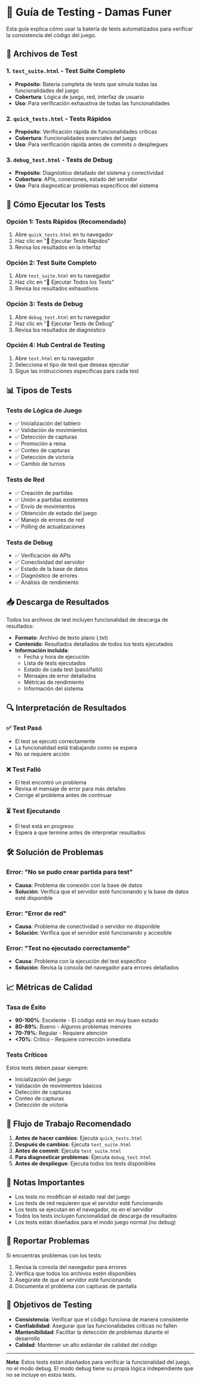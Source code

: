 # 🧪 Guía de Testing - Damas Funer

Esta guía explica cómo usar la batería de tests automatizados para verificar la consistencia del código del juego.

## 📁 Archivos de Test

### 1. `test_suite.html` - Test Suite Completo
- **Propósito**: Batería completa de tests que simula todas las funcionalidades del juego
- **Cobertura**: Lógica de juego, red, interfaz de usuario
- **Uso**: Para verificación exhaustiva de todas las funcionalidades

### 2. `quick_tests.html` - Tests Rápidos
- **Propósito**: Verificación rápida de funcionalidades críticas
- **Cobertura**: Funcionalidades esenciales del juego
- **Uso**: Para verificación rápida antes de commits o despliegues

### 3. `debug_test.html` - Tests de Debug
- **Propósito**: Diagnóstico detallado del sistema y conectividad
- **Cobertura**: APIs, conexiones, estado del servidor
- **Uso**: Para diagnosticar problemas específicos del sistema

## 🚀 Cómo Ejecutar los Tests

### Opción 1: Tests Rápidos (Recomendado)
1. Abre `quick_tests.html` en tu navegador
2. Haz clic en "🚀 Ejecutar Tests Rápidos"
3. Revisa los resultados en la interfaz

### Opción 2: Test Suite Completo
1. Abre `test_suite.html` en tu navegador
2. Haz clic en "🚀 Ejecutar Todos los Tests"
3. Revisa los resultados exhaustivos

### Opción 3: Tests de Debug
1. Abre `debug_test.html` en tu navegador
2. Haz clic en "🐛 Ejecutar Tests de Debug"
3. Revisa los resultados de diagnóstico

### Opción 4: Hub Central de Testing
1. Abre `test.html` en tu navegador
2. Selecciona el tipo de test que deseas ejecutar
3. Sigue las instrucciones específicas para cada test

## 📊 Tipos de Tests

### Tests de Lógica de Juego
- ✅ Inicialización del tablero
- ✅ Validación de movimientos
- ✅ Detección de capturas
- ✅ Promoción a reina
- ✅ Conteo de capturas
- ✅ Detección de victoria
- ✅ Cambio de turnos

### Tests de Red
- ✅ Creación de partidas
- ✅ Unión a partidas existentes
- ✅ Envío de movimientos
- ✅ Obtención de estado del juego
- ✅ Manejo de errores de red
- ✅ Polling de actualizaciones


### Tests de Debug
- ✅ Verificación de APIs
- ✅ Conectividad del servidor
- ✅ Estado de la base de datos
- ✅ Diagnóstico de errores
- ✅ Análisis de rendimiento

## 📥 Descarga de Resultados

Todos los archivos de test incluyen funcionalidad de descarga de resultados:

- **Formato**: Archivo de texto plano (.txt)
- **Contenido**: Resultados detallados de todos los tests ejecutados
- **Información incluida**:
  - Fecha y hora de ejecución
  - Lista de tests ejecutados
  - Estado de cada test (pasó/falló)
  - Mensajes de error detallados
  - Métricas de rendimiento
  - Información del sistema

## 🔍 Interpretación de Resultados

### ✅ Test Pasó
- El test se ejecutó correctamente
- La funcionalidad está trabajando como se espera
- No se requiere acción

### ❌ Test Falló
- El test encontró un problema
- Revisa el mensaje de error para más detalles
- Corrige el problema antes de continuar

### ⏳ Test Ejecutando
- El test está en progreso
- Espera a que termine antes de interpretar resultados

## 🛠️ Solución de Problemas

### Error: "No se pudo crear partida para test"
- **Causa**: Problema de conexión con la base de datos
- **Solución**: Verifica que el servidor esté funcionando y la base de datos esté disponible

### Error: "Error de red"
- **Causa**: Problema de conectividad o servidor no disponible
- **Solución**: Verifica que el servidor esté funcionando y accesible

### Error: "Test no ejecutado correctamente"
- **Causa**: Problema con la ejecución del test específico
- **Solución**: Revisa la consola del navegador para errores detallados

## 📈 Métricas de Calidad

### Tasa de Éxito
- **90-100%**: Excelente - El código está en muy buen estado
- **80-89%**: Bueno - Algunos problemas menores
- **70-79%**: Regular - Requiere atención
- **<70%**: Crítico - Requiere corrección inmediata

### Tests Críticos
Estos tests deben pasar siempre:
- Inicialización del juego
- Validación de movimientos básicos
- Detección de capturas
- Conteo de capturas
- Detección de victoria

## 🔄 Flujo de Trabajo Recomendado

1. **Antes de hacer cambios**: Ejecuta `quick_tests.html`
2. **Después de cambios**: Ejecuta `test_suite.html`
3. **Antes de commit**: Ejecuta `test_suite.html`
4. **Para diagnosticar problemas**: Ejecuta `debug_test.html`
5. **Antes de despliegue**: Ejecuta todos los tests disponibles

## 📝 Notas Importantes

- Los tests no modifican el estado real del juego
- Los tests de red requieren que el servidor esté funcionando
- Los tests se ejecutan en el navegador, no en el servidor
- Todos los tests incluyen funcionalidad de descarga de resultados
- Los tests están diseñados para el modo juego normal (no debug)

## 🐛 Reportar Problemas

Si encuentras problemas con los tests:
1. Revisa la consola del navegador para errores
2. Verifica que todos los archivos estén disponibles
3. Asegúrate de que el servidor esté funcionando
4. Documenta el problema con capturas de pantalla

## 🎯 Objetivos de Testing

- **Consistencia**: Verificar que el código funciona de manera consistente
- **Confiabilidad**: Asegurar que las funcionalidades críticas no fallen
- **Mantenibilidad**: Facilitar la detección de problemas durante el desarrollo
- **Calidad**: Mantener un alto estándar de calidad del código

---

**Nota**: Estos tests están diseñados para verificar la funcionalidad del juego, no el modo debug. El modo debug tiene su propia lógica independiente que no se incluye en estos tests.
